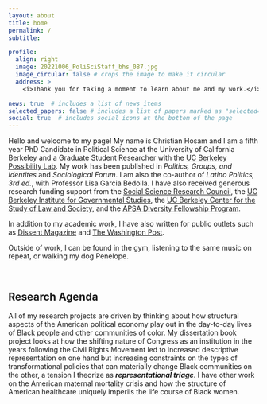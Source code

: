```yaml
---
layout: about
title: home
permalink: /
subtitle: 

profile:
  align: right
  image: 20221006_PoliSciStaff_bhs_087.jpg
  image_circular: false # crops the image to make it circular
  address: >
    <i>Thank you for taking a moment to learn about me and my work.</i>

news: true  # includes a list of news items
selected_papers: false # includes a list of papers marked as "selected={true}"
social: true  # includes social icons at the bottom of the page
---
```


Hello and welcome to my page! My name is Christian Hosam and I am a fifth year PhD Candidate in Political Science at the University of California Berkeley and a Graduate Student Researcher with the [UC Berkeley Possibility Lab](https://possibilitylab.berkeley.edu). My work has been published in <i>Politics, Groups, and Identites</i> and <i>Sociological Forum</i>. I am also the co-author of <i>Latino Politics, 3rd ed.</i>, with Professor Lisa Garcia Bedolla. I have also received generous research funding support from the [Social Science Research Council](https://www.ssrc.org/programs/drugs-security-and-democracy-program/democratic-anxieties-in-the-americas-research-grants/grantees/), the [UC Berkeley Institute for Governmental Studies](https://igs.berkeley.edu/student-opportunities/awards-grants), the [UC Berkeley Center for the Study of Law and Society](https://csls.berkeley.edu), and the [APSA Diversity Fellowship Program](https://apsanet.org/dfp). 

In addition to my academic work, I have also written for public outlets such as [Dissent Magazine](https://www.dissentmagazine.org/online_articles/from-police-brutality-to-the-city-budget) and [The Washington Post](https://www.washingtonpost.com/news/made-by-history/wp/2018/06/15/the-supreme-courts-long-war-against-voting-rights/). 
  
Outside of work, I can be found in the gym, listening to the same music on repeat, or walking my dog Penelope. 

<br>

## Research Agenda 
All of my research projects are driven by thinking about how structural aspects of the American political economy play out in the day-to-day lives of Black people and other communities of color. My dissertation book project looks at how the shifting nature of Congress as an institution in the years following the Civil Rights Movement led to increased descriptive representation on one hand but increasing constraints on the types of transformational policies that can materially change Black communities on the other, a tension I theorize as <b><i>representational triage</i></b>. I have other work on the American maternal mortality crisis and how the structure of American healthcare uniquely imperils the life course of Black women. 
<br>
<br>
